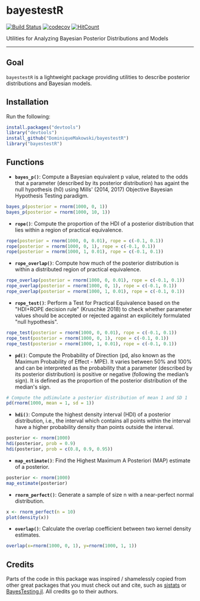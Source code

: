 # bayestestR

[![Build Status](https://travis-ci.org/DominiqueMakowski/bayestestR.svg?branch=master)](https://travis-ci.org/DominiqueMakowski/bayestestR)
[![codecov](https://codecov.io/gh/DominiqueMakowski/bayestestR/branch/master/graph/badge.svg)](https://codecov.io/gh/DominiqueMakowski/bayestestR)
[![HitCount](http://hits.dwyl.io/DominiqueMakowski/bayestestR.svg)](http://hits.dwyl.io/DominiqueMakowski/bayestestR)

Utilities for Analyzing Bayesian Posterior Distributions and Models


---


## Goal

`bayestestR` is a lightweight package providing utilities to describe posterior distributions and Bayesian models.


## Installation


Run the following:

```R
install.packages("devtools")
library("devtools")
install_github("DominiqueMakowski/bayestestR")
library("bayestestR")
```


## Functions


- **`bayes_p()`**: Compute a Bayesian equivalent p value, related to the odds that a parameter (described by its posterior distribution) has againt the null hypothesis (h0) using Mills' (2014, 2017) Objective Bayesian Hypothesis Testing paradigm.

```R
bayes_p(posterior = rnorm(1000, 0, 1))
bayes_p(posterior = rnorm(1000, 10, 1))
```


- **`rope()`**: Compute the proportion of the HDI of a posterior distribution that lies within a region of practical equivalence.

```R
rope(posterior = rnorm(1000, 0, 0.01), rope = c(-0.1, 0.1))
rope(posterior = rnorm(1000, 0, 1), rope = c(-0.1, 0.1))
rope(posterior = rnorm(1000, 1, 0.01), rope = c(-0.1, 0.1))
```

- **`rope_overlap()`**: Compute how much of the posterior distribution is within a distributed region of practical equivalence.

```R
rope_overlap(posterior = rnorm(1000, 0, 0.01), rope = c(-0.1, 0.1))
rope_overlap(posterior = rnorm(1000, 0, 1), rope = c(-0.1, 0.1))
rope_overlap(posterior = rnorm(1000, 1, 0.01), rope = c(-0.1, 0.1))
```

- **`rope_test()`**: Perform a Test for Practical Equivalence based on the "HDI+ROPE decision rule" (Kruschke 2018) to check whether parameter values should be accepted or rejected against an explicitely formulated "null hypothesis".

```R
rope_test(posterior = rnorm(1000, 0, 0.01), rope = c(-0.1, 0.1))
rope_test(posterior = rnorm(1000, 0, 1), rope = c(-0.1, 0.1))
rope_test(posterior = rnorm(1000, 1, 0.01), rope = c(-0.1, 0.1))
```


- **`pd()`**: Compute the Probability of Direction (pd, also known as the Maximum Probability of Effect - MPE). It varies between 50\% and 100\% and can be interpreted as the probability that a parameter (described by its posterior distribution) is positive or negative (following  the median’s sign). It is defined as the proportion of the posterior distribution of the median's sign.

```R
# Compute the pdSimulate a posterior distribution of mean 1 and SD 1
pd(rnorm(1000, mean = 1, sd = 1))
```

- **`hdi()`**: Compute the highest density interval (HDI) of a posterior distribution, i.e., the interval which contains all points within the interval have a higher probability density than points outside the interval.

```R
posterior <- rnorm(1000)
hdi(posterior, prob = 0.9)
hdi(posterior, prob = c(0.8, 0.9, 0.95))
```

- **`map_estimate()`**: Find the Highest Maximum A Posteriori (MAP) estimate of a posterior.

```R
posterior <- rnorm(1000)
map_estimate(posterior)
```

- **`rnorm_perfect()`**: Generate a sample of size n with a near-perfect normal distribution.

```R
x <- rnorm_perfect(n = 10)
plot(density(x))
```

- **`overlap()`**: Calculate the overlap coefficient between two kernel density estimates.


```R
overlap(x=rnorm(1000, 0, 1), y=rnorm(1000, 1, 1))
```

## Credits

Parts of the code in this package was inspired / shamelessly copied from other great packages that you must check out and cite, such as [sjstats](https://github.com/strengejacke/sjstats) or [BayesTesting.jl](https://github.com/tszanalytics/BayesTesting.jl). All credits go to their authors.